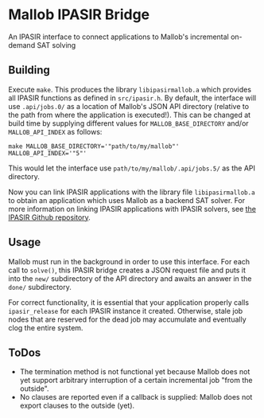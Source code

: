 # Mallob IPASIR Bridge
An IPASIR interface to connect applications to Mallob's incremental on-demand SAT solving

## Building

Execute `make`. This produces the library `libipasirmallob.a` which provides all IPASIR functions as defined in `src/ipasir.h`.
By default, the interface will use `.api/jobs.0/` as a location of Mallob's JSON API directory (relative to the path from where the application is executed!). This can be changed at build time by supplying different values for `MALLOB_BASE_DIRECTORY` and/or `MALLOB_API_INDEX` as follows:
```
make MALLOB_BASE_DIRECTORY='"path/to/my/mallob"' MALLOB_API_INDEX='"5"'
```
This would let the interface use `path/to/my/mallob/.api/jobs.5/` as the API directory.

Now you can link IPASIR applications with the library file `libipasirmallob.a` to obtain an application which uses Mallob as a backend SAT solver.
For more information on linking IPASIR applications with IPASIR solvers, see [the IPASIR Github repository](https://github.com/biotomas/ipasir).

## Usage

Mallob must run in the background in order to use this interface.
For each call to `solve()`, this IPASIR bridge creates a JSON request file and puts it into the `new/` subdirectory of the API directory and awaits an answer in the `done/` subdirectory.

For correct functionality, it is essential that your application properly calls `ipasir_release` for each IPASIR instance it created.
Otherwise, stale job nodes that are reserved for the dead job may accumulate and eventually clog the entire system. 

## ToDos

* The termination method is not functional yet because Mallob does not yet support arbitrary interruption of a certain incremental job "from the outside".
* No clauses are reported even if a callback is supplied: Mallob does not export clauses to the outside (yet).
